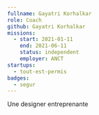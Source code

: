 ```yaml
---
fullname: Gayatri Korhalkar
role: Coach 
github: Gayatri Korhalkar
missions:
  - start: 2021-01-11
    end: 2021-06-11
    status: independent
    employer: ANCT 
startups:
  - tout-est-permis
badges:
  - segur
---
```


Une designer entreprenante 
